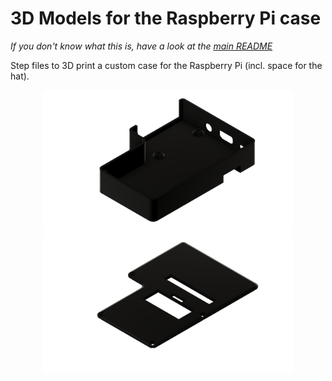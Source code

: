 # 3D Models for the Raspberry Pi case

_If you don't know what this is, have a look at the [main README](../../README.md)_

Step files to 3D print a custom case for the Raspberry Pi (incl. space for the hat).

<p align="center">
  <img width="400" src="../../images/3d-raspberry-pi-case.png" title="3D model of the custom Raspberry Pi case" alt="3D model of the custom Raspberry Pi case">
  <img width="400" src="../../images/3d-raspberry-pi-case-lid.png" title="3D model of the custom Raspberry Pi case lid" alt="3D model of the custom Raspberry Pi case lid">
</p>